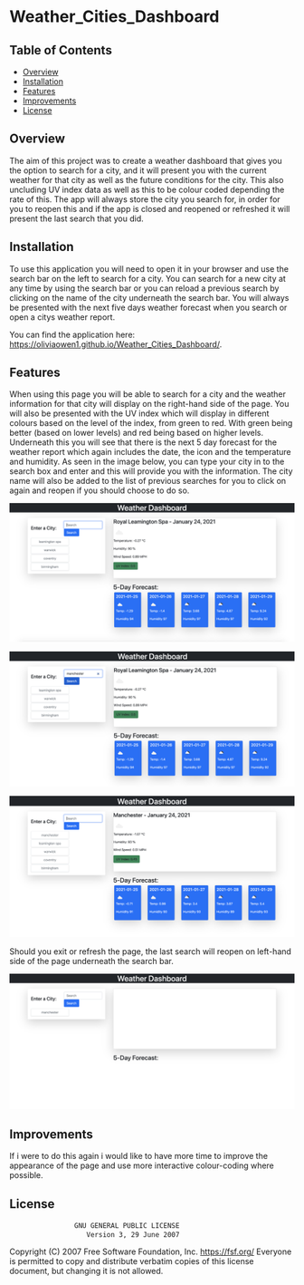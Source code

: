 # Weather_Cities_Dashboard

## Table of Contents

* [Overview](#Overview)
* [Installation](#Installation)
* [Features](#Features)
* [Improvements](#Improvements)
* [License](#license)


## Overview
The aim of this project was to create a weather dashboard that gives you the option to search for a city, and it will present you with the current weather for that city as well as the future conditions for the city. This also uncluding UV index data as well as this to be colour coded depending the rate of this. The app will always store the city you search for, in order for you to reopen this and if the app is closed and reopened or refreshed it will present the last search that you did.

## Installation
To use this application you will need to open it in your browser and use the search bar on the left to search for a city. You can search for a new city at any time by using the search bar or you can reload a previous search by clicking on the name of the city underneath the search bar. You will always be presented with the next five days weather forecast when you search or open a citys weather report.

You can find the application here:   https://oliviaowen1.github.io/Weather_Cities_Dashboard/.

## Features
When using this page you will be able to search for a city and the weather information for that city will display on the right-hand side of the page. 
You will also be presented with the UV index which will display in different colours based on the level of the index, from green to red. With green being better (based on lower levels) and red being based on higher levels.
Underneath this you will see that there is the next 5 day forecast for the weather report which again includes the date, the icon and the temperature and humidity.
As seen in the image below, you can type your city in to the search box and enter and this will provide you with the information. The city name will also be added to the list of previous searches for you to click on again and reopen if you should choose to do so.

![Enter a city](https://raw.githubusercontent.com/oliviaowen1/Weather_Cities_Dashboard/main/Assets/Screenshot%202021-01-24%20at%2022.34.34.png)


![City entered](https://raw.githubusercontent.com/oliviaowen1/Weather_Cities_Dashboard/main/Assets/Screenshot%202021-01-24%20at%2022.34.49.png)


![City displayed](https://github.com/oliviaowen1/Weather_Cities_Dashboard/blob/main/Assets/Screenshot%202021-01-24%20at%2022.34.59.png)

Should you exit or refresh the page, the last search will reopen on left-hand side of the page underneath the search bar.

![reloaded page](https://raw.githubusercontent.com/oliviaowen1/Weather_Cities_Dashboard/main/Assets/Screenshot%202021-01-24%20at%2022.35.08.png)




## Improvements

If i were to do this again i would like to have more time to improve the appearance of the page and use more interactive colour-coding where possible.

## License
                    GNU GENERAL PUBLIC LICENSE
                       Version 3, 29 June 2007

 Copyright (C) 2007 Free Software Foundation, Inc. <https://fsf.org/>
 Everyone is permitted to copy and distribute verbatim copies
 of this license document, but changing it is not allowed.